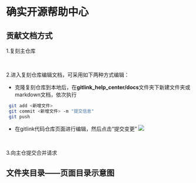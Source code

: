 # 确实开源帮助中心

## 贡献文档方式
1.复刻主仓库

<br/>

2.进入复刻仓库编辑文档，可采用如下两种方式编辑：
* 克隆复刻仓库到本地后，在**gitlink_help_center/docs**文件夹下新建文件夹或markdown文档，依次执行
```bash
 git add <新增文件>
 git commit <新增文件> -m "提交信息"
 git push
```
* 在gitlink代码仓库页面进行编辑，然后点击“提交变更”
![](https://gitlink.org.cn/api/attachments/412426)

<br/>

3.向主仓提交合并请求

## 文件夹目录——页面目录示意图


